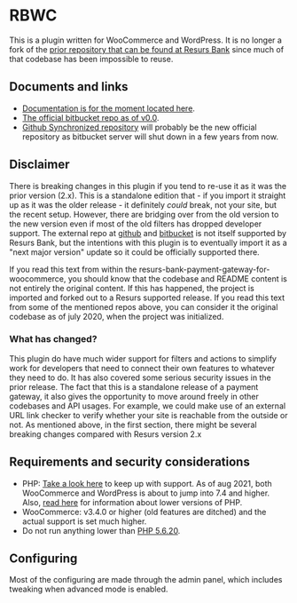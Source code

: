 # RBWC

This is a plugin written for WooCommerce and WordPress. It is no longer a fork of the [prior repository that can be found at Resurs Bank](https://bitbucket.org/resursbankplugins/resurs-bank-payment-gateway-for-woocommerce) since much of that codebase has been impossible to reuse.

## Documents and links

* [Documentation is for the moment located here](https://docs.tornevall.net/display/TORNEVALL/RBWC+Payment+Gateway).
* [The official bitbucket repo as of v0.0](https://bitbucket.tornevall.net/projects/WWW/repos/tornevall-networks-resurs-bank-payment-gateway-for-woocommerce).
* [Github Synchronized repository](https://github.com/Tornevall/wpwc-resurs) will probably be the new official repository as bitbucket server will shut down in a few years from now.

## Disclaimer

There is breaking changes in this plugin if you tend to re-use it as it was the prior version (2.x).
This is a standalone edition that - if you import it straight up as it was the older release - it definitely *could* break, not your site, but the recent setup.
However, there are bridging over from the old version to the new version even if most of the old filters has dropped developer support.
The external repo at [github](https://github.com/Tornevall/wpwc-resurs) and [bitbucket](https://bitbucket.tornevall.net/projects/WWW/repos/tornevall-networks-resurs-bank-payment-gateway-for-woocommerce) is not itself supported by Resurs Bank, but the intentions with this plugin is to eventually import it as a "next major version" update so it could be officially supported there.

If you read this text from within the resurs-bank-payment-gateway-for-woocommerce, you should know that the codebase and README content is not entirely the original content. If this has happened, the project is imported and forked out to a Resurs supported release.
If you read this text from some of the mentioned repos above, you can consider it the original codebase as of july 2020, when the project was initialized.

### What has changed?

This plugin do have much wider support for filters and actions to simplify work for developers that need to connect their own features to whatever they need to do.
It has also covered some serious security issues in the prior release.
The fact that this is a standalone release of a payment gateway, it also gives the opportunity to move around freely in other codebases and API usages. For example, we could make use of an external URL link checker to verify whether your site is reachable from the outside or not.
As mentioned above, in the first section, there might be several breaking changes compared with Resurs version 2.x

## Requirements and security considerations

* PHP: [Take a look here](https://docs.woocommerce.com/document/server-requirements/) to keep up with support. As of aug 2021, both WooCommerce and WordPress is about to jump into 7.4 and higher. Also, [read here](https://wordpress.org/news/2019/04/minimum-php-version-update/) for information about lower versions of PHP.
* WooCommerce: v3.4.0 or higher (old features are ditched) and the actual support is set much higher.
* Do not run anything lower than [PHP 5.6.20]().

## Configuring

Most of the configuring are made through the admin panel, which includes tweaking when advanced mode is enabled.

